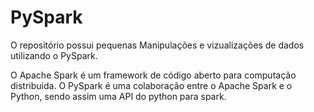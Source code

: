 # PySpark
O repositório possui pequenas Manipulações e vizualizações de dados utilizando o PySpark. <p>O Apache Spark é um framework de código aberto para computação distribuida. O PySpark é uma colaboração entre o Apache Spark e o Python, sendo assim uma API do python para spark.
